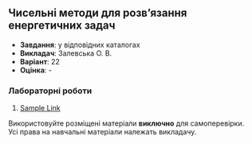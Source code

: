 ## Чисельні методи для розв’язання енергетичних задач

<!-- [![Alt Sample Text](shields.io badge)](#) -->

- **Завдання**: у відповідних каталогах
- **Викладач**: Залевська О. В.
- **Варіант**: 22 
- **Оцінка**: -

### Лабораторні роботи
  1. [Sample Link](#)

Використовуйте розміщені матеріали **виключно** для самоперевірки. <br>
Усі права на навчальні матеріали належать викладачу.